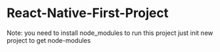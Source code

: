 # React-Native-First-Project
Note:
you need to install node_modules to run this project just init new project to get node-modules
